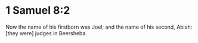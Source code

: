 # 1 Samuel 8:2

Now the name of his firstborn was Joel; and the name of his second, Abiah: [they were] judges in Beersheba.